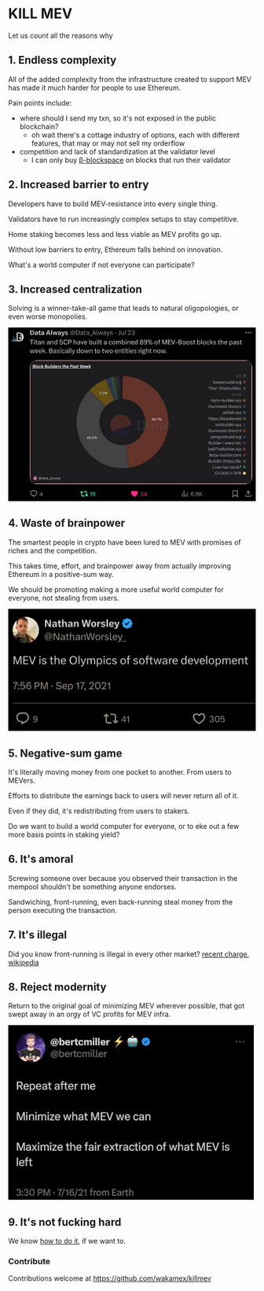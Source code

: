 # KILL MEV

Let us count all the reasons why

## 1. Endless complexity

All of the added complexity from the infrastructure created to support MEV has made it much harder for people to use Ethereum.

Pain points include:
- where should I send my txn, so it's not exposed in the public blockchain?
  - oh wait there's a cottage industry of options, each with different features, that may or may not sell my orderflow
- competition and lack of standardization at the validator level
  - I can only buy [β-blockspace](https://docs.xga.com/) on blocks that run their validator

## 2. Increased barrier to entry

Developers have to build MEV-resistance into every single thing.

Validators have to run increasingly complex setups to stay competitive.

Home staking becomes less and less viable as MEV profits go up.

Without low barriers to entry, Ethereum falls behind on innovation.

What's a world computer if not everyone can participate?

## 3. Increased centralization

Solving is a winner-take-all game that leads to natural oligopologies, or even worse monopolies.

[<img src="receipts/centralization.png">](https://x.com/Data_Always/status/1815878253569269819)

## 4. Waste of brainpower

The smartest people in crypto have been lured to MEV with promises of riches and the competition.

This takes time, effort, and brainpower away from actually improving Ethereum in a positive-sum way.

We should be promoting making a more useful world computer for everyone, not stealing from users.

[<img src="receipts/olympics.png">](https://x.com/NathanWorsley_/status/1439015397244776448)

## 5. Negative-sum game

It's literally moving money from one pocket to another. From users to MEVers.

Efforts to distribute the earnings back to users will never return all of it.

Even if they did, it's redistributing from users to stakers.

Do we want to build a world computer for everyone, or to eke out a few more basis points in staking yield?

## 6. It's amoral

Screwing someone over because you observed their transaction in the mempool shouldn't be something anyone endorses.

Sandwiching, front-running, even back-running steal money from the person executing the transaction.

## 7. It's illegal

Did you know front-running is illegal in every other market? [recent charge](https://www.sec.gov/newsroom/press-releases/2022-228), [wikipedia](https://en.wikipedia.org/wiki/Front_running)

## 8. Reject modernity

Return to the original goal of minimizing MEV wherever possible, that got swept away in an orgy of VC profits for MEV infra.

<img src="receipts/minimize.jpg">

## 9. It's not fucking hard

We know [how to do it](https://ethresear.ch/t/execution-consensus-separation/19964), if we want to.

### Contribute

Contributions welcome at https://github.com/wakamex/killmev
